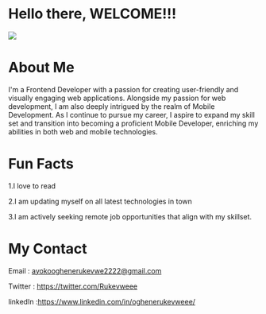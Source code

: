 ﻿# Hello there, WELCOME!!!
  ![](images/developerr.jpg)

# About Me

I'm a Frontend Developer with a passion for creating user-friendly and visually engaging web applications. Alongside my passion for web development, I am also deeply intrigued by the realm of Mobile Development. As I continue to pursue my career, I aspire to expand my skill set and transition into becoming a proficient Mobile Developer, enriching my abilities in both web and mobile technologies.

# Fun Facts

1.I love to read

2.I am updating myself on all latest technologies in town

3.I am actively seeking remote job opportunities that align with my skillset.

# My Contact

Email : ayokooghenerukevwe2222@gmail.com

Twitter : https://twitter.com/Rukevweee

linkedIn :https://www.linkedin.com/in/oghenerukevweee/
